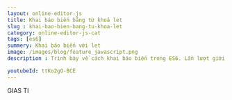 ```yaml
---
layout: online-editor-js
title: Khai báo biến bằng từ khoá let
slug : khai-bao-bien-bang-tu-khoa-let
category: online-editor-js-cat
tags: [es6]
summery: Khai báo biến với let
image: /images/blog/feature_javascript.png
description : Trình bày về cách khai báo biến trong ES6. Lần lượt giới thiệu và giải thích khái niệm biến trong ES6 là gì? Lợi thế của let hơn var trong ES6 là gì?

youtubeId: ttKo2gO-BCE
---
```


GIAS TI





